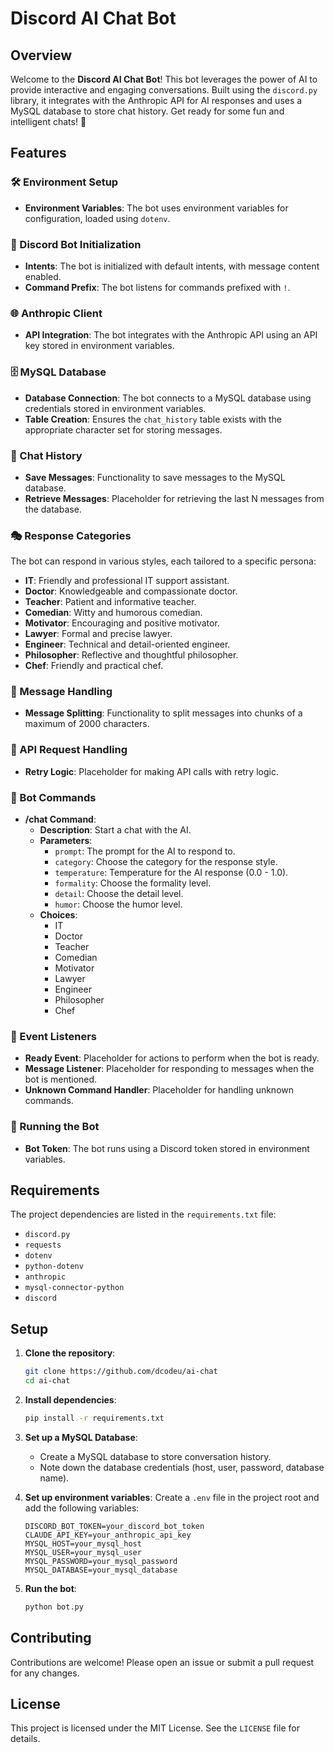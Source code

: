 # Discord AI Chat Bot

## Overview

Welcome to the **Discord AI Chat Bot**! This bot leverages the power of AI to provide interactive and engaging conversations. Built using the `discord.py` library, it integrates with the Anthropic API for AI responses and uses a MySQL database to store chat history. Get ready for some fun and intelligent chats! 🎉

## Features

### 🛠️ Environment Setup
- **Environment Variables**: The bot uses environment variables for configuration, loaded using `dotenv`.

### 🤖 Discord Bot Initialization
- **Intents**: The bot is initialized with default intents, with message content enabled.
- **Command Prefix**: The bot listens for commands prefixed with `!`.

### 🌐 Anthropic Client
- **API Integration**: The bot integrates with the Anthropic API using an API key stored in environment variables.

### 🗄️ MySQL Database
- **Database Connection**: The bot connects to a MySQL database using credentials stored in environment variables.
- **Table Creation**: Ensures the `chat_history` table exists with the appropriate character set for storing messages.

### 💬 Chat History
- **Save Messages**: Functionality to save messages to the MySQL database.
- **Retrieve Messages**: Placeholder for retrieving the last N messages from the database.

### 🎭 Response Categories
The bot can respond in various styles, each tailored to a specific persona:
- **IT**: Friendly and professional IT support assistant.
- **Doctor**: Knowledgeable and compassionate doctor.
- **Teacher**: Patient and informative teacher.
- **Comedian**: Witty and humorous comedian.
- **Motivator**: Encouraging and positive motivator.
- **Lawyer**: Formal and precise lawyer.
- **Engineer**: Technical and detail-oriented engineer.
- **Philosopher**: Reflective and thoughtful philosopher.
- **Chef**: Friendly and practical chef.

### 📜 Message Handling
- **Message Splitting**: Functionality to split messages into chunks of a maximum of 2000 characters.

### 🔄 API Request Handling
- **Retry Logic**: Placeholder for making API calls with retry logic.

### 📝 Bot Commands
- **/chat Command**: 
  - **Description**: Start a chat with the AI.
  - **Parameters**:
    - `prompt`: The prompt for the AI to respond to.
    - `category`: Choose the category for the response style.
    - `temperature`: Temperature for the AI response (0.0 - 1.0).
    - `formality`: Choose the formality level.
    - `detail`: Choose the detail level.
    - `humor`: Choose the humor level.
  - **Choices**: 
    - IT
    - Doctor
    - Teacher
    - Comedian
    - Motivator
    - Lawyer
    - Engineer
    - Philosopher
    - Chef

### 📅 Event Listeners
- **Ready Event**: Placeholder for actions to perform when the bot is ready.
- **Message Listener**: Placeholder for responding to messages when the bot is mentioned.
- **Unknown Command Handler**: Placeholder for handling unknown commands.

### 🚀 Running the Bot
- **Bot Token**: The bot runs using a Discord token stored in environment variables.

## Requirements

The project dependencies are listed in the `requirements.txt` file:
- `discord.py`
- `requests`
- `dotenv`
- `python-dotenv`
- `anthropic`
- `mysql-connector-python`
- `discord`

## Setup

1. **Clone the repository**:
    ```sh
    git clone https://github.com/dcodeu/ai-chat
    cd ai-chat
    ```

2. **Install dependencies**:
    ```sh
    pip install -r requirements.txt
    ```

3. **Set up a MySQL Database**:
    - Create a MySQL database to store conversation history.
    - Note down the database credentials (host, user, password, database name).

4. **Set up environment variables**:
    Create a `.env` file in the project root and add the following variables:
    ```env
    DISCORD_BOT_TOKEN=your_discord_bot_token
    CLAUDE_API_KEY=your_anthropic_api_key
    MYSQL_HOST=your_mysql_host
    MYSQL_USER=your_mysql_user
    MYSQL_PASSWORD=your_mysql_password
    MYSQL_DATABASE=your_mysql_database
    ```

5. **Run the bot**:
    ```sh
    python bot.py
    ```

## Contributing

Contributions are welcome! Please open an issue or submit a pull request for any changes.

## License

This project is licensed under the MIT License. See the `LICENSE` file for details.